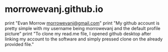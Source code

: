 # morrowevanj.github.io
print "Evan Morrow morrowevanj@gmail.com"
print "My github account is pretty simple with my username being morrowevanj and the default profile picture"
print "To clone my read.me file, I opened github desktop after linking my account to the software and simply pressed clone on the already provided file."